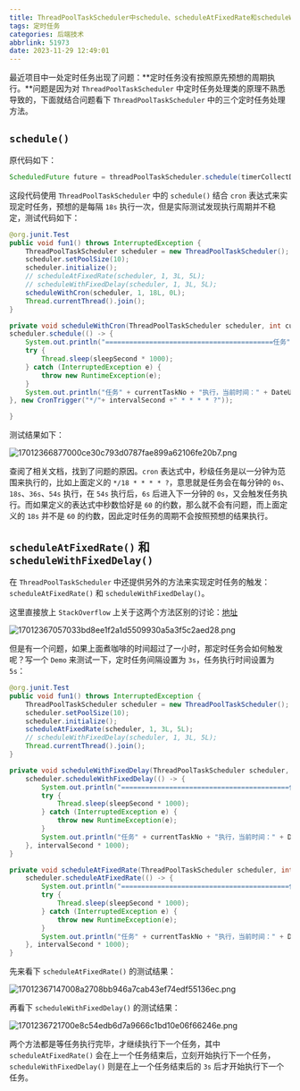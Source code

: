 ```yaml
---
title: ThreadPoolTaskScheduler中schedule、scheduleAtFixedRate和scheduleWithFixedDelay方法
tags: 定时任务
categories: 后端技术
abbrlink: 51973
date: 2023-11-29 12:49:01
---
```

最近项目中一处定时任务出现了问题：**定时任务没有按照原先预想的周期执行。**问题是因为对 `ThreadPoolTaskScheduler` 中定时任务处理类的原理不熟悉导致的，下面就结合问题看下 `ThreadPoolTaskScheduler` 中的三个定时任务处理方法。

<!--more-->

## `schedule()` 

原代码如下：

```java
ScheduledFuture future = threadPoolTaskScheduler.schedule(timerCollectData, new CronTrigger("*/18 * * * * ?"));
```

这段代码使用 `ThreadPoolTaskScheduler` 中的 `schedule()` 结合 `cron` 表达式来实现定时任务，预想的是每隔 `18s` 执行一次，但是实际测试发现执行周期并不稳定，测试代码如下：

```java
@org.junit.Test
public void fun1() throws InterruptedException {
    ThreadPoolTaskScheduler scheduler = new ThreadPoolTaskScheduler();
    scheduler.setPoolSize(10);
    scheduler.initialize();
    // scheduleAtFixedRate(scheduler, 1, 3L, 5L);
    // scheduleWithFixedDelay(scheduler, 1, 3L, 5L);
    scheduleWithCron(scheduler, 1, 18L, 0L);
    Thread.currentThread().join();
}

private void scheduleWithCron(ThreadPoolTaskScheduler scheduler, int currentTaskNo, long intervalSecond, long sleepSecond) {
scheduler.schedule(() -> {
    System.out.println("==========================================任务" + currentTaskNo + "的定时任务触发，当前时间：" + DateUtils.DateFormatByStr(new Date()));
    try {
        Thread.sleep(sleepSecond * 1000);
    } catch (InterruptedException e) {
        throw new RuntimeException(e);
    }
    System.out.println("任务" + currentTaskNo + "执行，当前时间：" + DateUtils.DateFormatByStr(new Date()));
}, new CronTrigger("*/"+ intervalSecond +" * * * * ?"));

}
```

测试结果如下：

![17012366877000ce30c793d0787fae899a62106fe20b7.png](https://fastly.jsdelivr.net/gh/JokerByrant/Images@main/blog/17012366877000ce30c793d0787fae899a62106fe20b7.png)

查阅了相关文档，找到了问题的原因。`cron` 表达式中，秒级任务是以一分钟为范围来执行的，比如上面定义的 `*/18 * * * * ?`，意思就是任务会在每分钟的 `0s`、`18s`、`36s`、`54s` 执行，在 `54s` 执行后，`6s` 后进入下一分钟的 `0s`，又会触发任务执行。而如果定义的表达式中秒数恰好是 `60` 的约数，那么就不会有问题，而上面定义的 `18s` 并不是 `60` 的约数，因此定时任务的周期不会按照预想的结果执行。

## `scheduleAtFixedRate()` 和 `scheduleWithFixedDelay()`

在 `ThreadPoolTaskScheduler` 中还提供另外的方法来实现定时任务的触发：`scheduleAtFixedRate()` 和 `scheduleWithFixedDelay()`。

这里直接放上 `StackOverflow` 上关于这两个方法区别的讨论：[地址](https://stackoverflow.com/questions/24649842/scheduleatfixedrate-vs-schedulewithfixeddelay)

![17012367057033bd8ee1f2a1d5509930a5a3f5c2aed28.png](https://fastly.jsdelivr.net/gh/JokerByrant/Images@main/blog/17012367057033bd8ee1f2a1d5509930a5a3f5c2aed28.png)

但是有一个问题，如果上面煮咖啡的时间超过了一小时，那定时任务会如何触发呢？写一个 `Demo` 来测试一下，定时任务间隔设置为 `3s`，任务执行时间设置为 `5s`：

```java
@org.junit.Test
public void fun1() throws InterruptedException {
    ThreadPoolTaskScheduler scheduler = new ThreadPoolTaskScheduler();
    scheduler.setPoolSize(10);
    scheduler.initialize();
    scheduleAtFixedRate(scheduler, 1, 3L, 5L);
    // scheduleWithFixedDelay(scheduler, 1, 3L, 5L);
    Thread.currentThread().join();
}

private void scheduleWithFixedDelay(ThreadPoolTaskScheduler scheduler, int currentTaskNo, long intervalSecond, long sleepSecond) {
    scheduler.scheduleWithFixedDelay(() -> {
        System.out.println("==========================================任务" + currentTaskNo + "的定时任务触发，当前时间：" + DateUtils.DateFormatByStr(new Date()));
        try {
            Thread.sleep(sleepSecond * 1000);
        } catch (InterruptedException e) {
            throw new RuntimeException(e);
        }
        System.out.println("任务" + currentTaskNo + "执行，当前时间：" + DateUtils.DateFormatByStr(new Date()));
    }, intervalSecond * 1000);
}

private void scheduleAtFixedRate(ThreadPoolTaskScheduler scheduler, int currentTaskNo, long intervalSecond, long sleepSecond) {
    scheduler.scheduleAtFixedRate(() -> {
        System.out.println("==========================================任务" + currentTaskNo + "的定时任务触发，当前时间：" + DateUtils.DateFormatByStr(new Date()));
        try {
            Thread.sleep(sleepSecond * 1000);
        } catch (InterruptedException e) {
            throw new RuntimeException(e);
        }
        System.out.println("任务" + currentTaskNo + "执行，当前时间：" + DateUtils.DateFormatByStr(new Date()));
    }, intervalSecond * 1000);
}
```

先来看下 `scheduleAtFixedRate()` 的测试结果：

![17012367147008a2708bb946a7cab43ef74edf55136ec.png](https://fastly.jsdelivr.net/gh/JokerByrant/Images@main/blog/17012367147008a2708bb946a7cab43ef74edf55136ec.png)

再看下 `scheduleWithFixedDelay()` 的测试结果：

![1701236721700e8c54edb6d7a9666c1bd10e06f66246e.png](https://fastly.jsdelivr.net/gh/JokerByrant/Images@main/blog/1701236721700e8c54edb6d7a9666c1bd10e06f66246e.png)

两个方法都是等任务执行完毕，才继续执行下一个任务，其中 `scheduleAtFixedRate()` 会在上一个任务结束后，立刻开始执行下一个任务，`scheduleWithFixedDelay()` 则是在上一个任务结束后的 `3s` 后才开始执行下一个任务。
